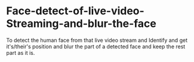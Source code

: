 # Face-detect-of-live-video-Streaming-and-blur-the-face
To detect the human face from that live video stream and Identify and get it's/their's position and blur the part of a detected face and keep the rest part as it is.
